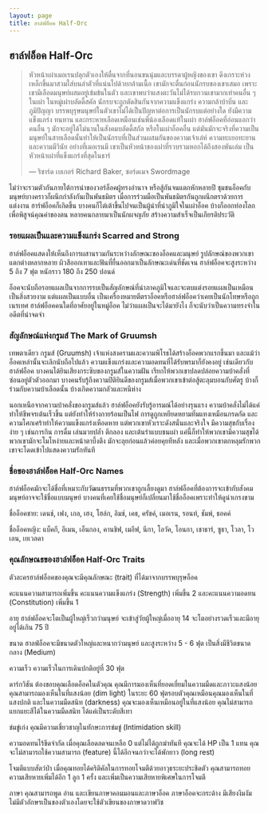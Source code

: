 ```yaml
---
layout: page
title: ฮาล์ฟอ็อค Half-Orc
---
```

## <a name="half-orc">ฮาล์ฟอ็อค Half-Orc</a>

> หัวหน้าเผ่าเมอเรนปลุกตัวเองให้ตื่นจากที่นอนขนนุ่มและบรรดาผู้หญิงของเขา ดึงเกราะห่วงเหล็กขึ้นมาสวมใส่บนลำตัวที่แน่นไปด้วยกล้ามเนื้อ เขามักจะตื่นก่อนนักรบของเขาเสมอ เพราะเขามีเลือดมนุษย์ผสมอยู่เข้มข้นในตัว และเขาพบว่าแสงตะวันไม่ได้รบกวนเขามากเท่าคนอื่น ๆ ในเผ่า ในหมู่เผ่าบลัดดี้สคัล นักรบจะถูกตัดสินกันจากความแข็งแกร่ง ความกล้าบ้าบิ่น และภูมิปัญญา บรรพบุรุษมนุษย์ในตัวเขาไม่ได้เป็นปัญหาต่อการเป็นนักรบแต่อย่างใด ยังมีความแข็งแกร่ง ทนทาน และกระหายเลือดเหมือนเช่นพี่น้องเลือดแท้ในเผ่า ฮาล์ฟอ็อคที่อ่อนแอกว่าคนอื่น ๆ มักจะอยู่ได้ไม่นานในสังคมบลัดดี้สกัล หรือในเผ่าอ็อคอื่น แต่มันมักจะจริงที่ความเป็นมนุษย์ในสายเลือดนั้นทำให้เป็นนักรบที่เป็นส่วนผสมกันของความเจ้าเล่ห์ ความทะเยอทะยาน และความมีวินัย อย่างที่เมอเรนมี เขาเป็นหัวหน้าของเผ่าที่รวบรวมหอกได้ถึงสองพันเล่ม เป็นหัวหน้าเผ่าที่แข็งแกร่งที่สุดในธาร์
>
> — ริชาร์ด เบเกอร์ Richard Baker, ซอร์ดเมจ Swordmage

ไม่ว่าจะรวมตัวกันภายใต้การนำของวอร์ล็อคผู้ทรงอำนาจ หรือสู้กันจนแตกหักหลายปี ชุมชนอ็อคกับมนุษย์บางคราวก็ผนึกกำลังกันเป็นพันธมิตร เมื่อการร่วมมือเป็นพันธมิตรกันถูกผนึกตราด้วยการแต่งงาน ฮาร์ฟอ็อคก็เกิดขึ้น บางคนก็ไต่เต้าขึ้นไปจนเป็นผู้นำที่น่าภูมิใจในเผ่าอ็อค บ้างก็ออกท่องโลกเพื่อพิสูจน์คุณค่าของตน หลายคนกลายมาเป็นนักผจญภัย สร้างความสำเร็จเป็นเกียรติประวัติ

### รอยแผลเป็นและความแข็งแกร่ง Scarred and Strong

ฮาล์ฟอ็อคแสดงให้เห็นถึงการผสานรวมกันระหว่างลักษณะของอ็อคและมนุษย์ รูปลักษณ์ของพวกเขาแตกต่างหลากหลาย ผิวสีออกเทาและฟันที่ยื่นออกมาเป็นลักษณะเด่นที่ชัดเจน ฮาล์ฟอ็อคจะสูงระหว่าง 5 ถึง 7 ฟุต หนักราว 180 ถึง 250 ปอนด์

อ็อคจะนับถือรอยแผลเป็นจากการรบเป็นสัญลักษณ์ที่น่าภาคภูมิใจและจะตบแต่งรอยแผลเป็นเหมือนเป็นสิ่งสวยงาม แต่แผลเป็นแบบอื่น เป็นเครื่องหมายตีตราอ็อคหรือฮาล์ฟอ็อคว่าเคยเป็นนักโทษหรือถูกเนรเทศ ฮาล์ฟอ็อคคนใดที่อาศัยอยู่ในหมู่อ็อค ไม่ว่าแผลเป็นจะได้มายังไง ก็จะนับว่าเป็นความทรงจำในอดีตที่น่าจดจำ

### สัญลักษณ์แห่งกรูมส์ The Mark of Gruumsh

เทพตาเดียว กรูมส์ (Gruumsh) เจ้าแห่งสงครามและความพิโรธได้สร้างอ็อคพวกแรกขึ้นมา และแม้ว่าอ็อคเหล่านั้นจะเลิกนับถือไปแล้ว ความแข็งแกร่งและความอดทนที่ได้รับพรมาก็ยังคงอยู่ เช่นเดียวกับฮาล์ฟอ็อค บางคนได้ยินเสียงกระซิบของกรูมส์ในความฝัน เรียกให้พวกเขาปลดปล่อยความบ้าคลั่งที่ซ่อนอยู่ตัวตัวออกมา บางคนรับรู้ถึงความปิติยินดีของกรูมส์เมื่อพวกเขาเข้าต่อสู้ตะลุมบอนกับศัตรู บ้างก็ร่วมกับความบ้าเลือดนั้น บ้างเกิดความกลัวและหนีห่าง

นอกเหนือจากความบ้าคลั่งของกรูมส์แล้ว ฮาล์ฟอ็อคยังรับรู้อารมณ์ได้อย่างรุนแรง ความบ้าคลั่งไม่ได้แค่ทำให้ชีพจรเต้นเร็วขึ้น แต่ยังทำให้ร่างกายร้อนเป็นไฟ การดูถูกเหยียดหยามทิ่มแทงเหมือนกรดกัด และความโศกเศร้าทำให้ความแข็งแกร่งเหือดหาย แต่พวกเขาหัวเราะดังสนั่นและจริงใจ มีความสุขกับเรื่องง่าย ๆ เช่นการกิน การดื่ม เล่นมวยปล้ำ ตีกลอง และเต้นรำแบบชนเผ่า แค่นี้ก็ทำให้พวกเขามีความสุขได้ พวกเขามักจะโมโหง่ายและหน้าตาบึ้งตึง มักจะลุยก่อนแล้วค่อยคุยทีหลัง และเมื่อพวกเขาตกหลุมรักพวกเขาจะโดดเข้าไปแสดงความรักทันที

### ชื่อของฮาล์ฟอ็อค Half-Orc Names

ฮาล์ฟอ็อคมักจะได้ชื่อที่เหมาะกับวัฒนธรรมที่พวกเขาถูกเลี้ยงดูมา ฮาล์ฟอ็อคที่ต้องการจะเข้ากับสังคมมนุษย์อาจจะใช้ชื่อแบบมนุษย์ บางคนที่เคยใช้ชื่อมนุษย์ก็เปลี่ยนมาใช้ชื่ออ็อคเพราะทำให้ดูน่าเกรงขาม

ชื่ออ็อคชาย: เดนช์, เฟง, เกล, เฮง, โฮล์ก, อิมช์, เคธ, ครัชค์, เมอเรน, รอนท์, ชัมพ์, ธอคค์

ชื่ออ็อคหญิง: แบ็คกี, อีเมน, เอ็นกอง, คานชิฟ, เมอีฟ, นีกา, โอวัค, โอนกา, เชาธาร์, ซูธา, โวลา, โวเลน, เยเวลดา

### คุณลักษณธของฮาล์ฟอ็อค Half-Orc Traits

ตัวละครฮาล์ฟอ็อคของคุณจะมีคุณลักษณะ (trait) ที่ได้มาจากบรรพบุรุษอ็อค

คะแนนความสามารถเพิ่มขึ้น คะแนนความแข็งแกร่ง (Strength) เพิ่มขึ้น 2 และคะแนนความอดทน (Constitution) เพิ่มขึ้น 1

อายุ ฮาล์ฟอ็อคจะโตเป็นผู้ใหญ่เร็วกว่ามนุษย์ จะเข้าสู่วัยผู้ใหญ่เมื่ออายุ 14 จะโตอย่างรวดเร็วและมีอายุอยู่ได้เกิน 75 ปี

ขนาด ฮาลฟ์อ็อคจะมีขนาดตัวใหญ่และหนากว่ามนุษย์ และสูงระหว่าง 5 - 6 ฟุต เป็นสิ่งมีชีวิตขนาดกลาง (Medium)

ความเร็ว ความเร็วในการเดินปกติอยู่ที่ 30 ฟุต

ดาร์กวิชัน ต้องขอบคุณเลือดอ็อคในตัวคุณ คุณมีการมองเห็นที่ยอดเยี่ยมในความมืดและภาวะแสงน้อย คุณสามารถมองเห็นในที่แสงน้อย (dim light) ในระยะ 60 ฟุตรอบตัวคุณเหมือนคุณมองเห็นในที่แสงปกติ และในความมืดสนิท (darkness) คุณจะมองเห็นเหมือนอยู่ในที่แสงน้อย คุณไม่สามารถแยกแยะสีได้ในความมืดสนิท ได้แค่เป็นระดับสีเทา

ข่มขู่เก่ง คุณมีความเชี่ยวชาญในทักษะการข่มขู่ (Intimidation skill)

ความอดทนไร้ขีดจำกัด เมื่อคุณเลือดลดจนเหลือ 0 แต่ไม่ได้ถูกฆ่าทันที คุณจะได้ HP เป็น 1 แทน คุณจะไม่สามารถใช้ความสามารถ (feature) นี้ได้อีกจนกว่าจะได้พักยาว (long rest)

โจมตีแบบสัตว์ป่า เมื่อคุณทอยได้คริติคัลในการทอยโจมตีด้วยอาวุธระยะประชิดตัว คุณสามารถทอยความเสียหายเพิ่มได้อีก 1 ลูก 1 ครั้ง และเพิ่มเป็นความเสียหายพิเศษในการโจมตี

ภาษา คุณสามารถพูด อ่าน และเขียนภาษาคอมมอนและภาษาอ็อค ภาษาอ็อคจะกระด้าง มีเสียงงึมงัม ไม่มีตัวอักษรเป็นของตัวเองโดยจะใช้ตัวเขียนของภาษาดวาฟวิช